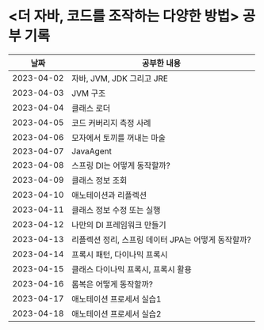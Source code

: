 # <더 자바, 코드를 조작하는 다양한 방법> 공부 기록

| 날짜         | 공부한 내용                          |
|------------|---------------------------------|
| 2023-04-02 | 자바, JVM, JDK 그리고 JRE            |
| 2023-04-03 | JVM 구조                          |
| 2023-04-04 | 클래스 로더                          |
| 2023-04-05 | 코드 커버리지 측정 사례                   |
| 2023-04-06 | 모자에서 토끼를 꺼내는 마술                 |
| 2023-04-07 | JavaAgent                       |
| 2023-04-08 | 스프링 DI는 어떻게 동작할까?               |
| 2023-04-09 | 클래스 정보 조회                       |
| 2023-04-10 | 애노테이션과 리플렉션                     |
| 2023-04-11 | 클래스 정보 수정 또는 실행                 |
| 2023-04-12 | 나만의 DI 프레임워크 만들기                |
| 2023-04-13 | 리플렉션 정리, 스프링 데이터 JPA는 어떻게 동작할까? |
| 2023-04-14 | 프록시 패턴, 다이나믹 프록시                |
| 2023-04-15 | 클래스 다이나믹 프록시, 프록시 활용            |
| 2023-04-16 | 롬복은 어떻게 동작할까?                   |
| 2023-04-17 | 애노테이션 프로세서 실습1                  |
| 2023-04-18 | 애노테이션 프로세서 실습2                  |
